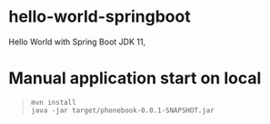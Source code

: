 # hello-world-springboot
Hello World with Spring Boot JDK 11,
# Manual application start on local
  >     mvn install
  >     java -jar target/phonebook-0.0.1-SNAPSHOT.jar
